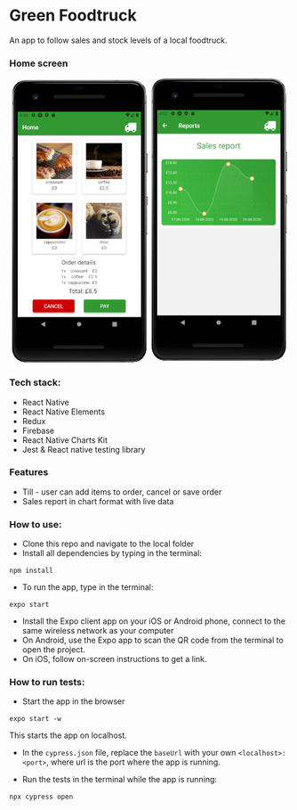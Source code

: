 # Green Foodtruck

An app to follow sales and stock levels of a local foodtruck.

### Home screen
![screenshot home](./images/screen1.png)![screenshot reports](./images/screen5.png)

### Tech stack:
* React Native
* React Native Elements
* Redux
* Firebase
* React Native Charts Kit
* Jest & React native testing library

### Features
* Till - user can add items to order, cancel or save order
* Sales report in chart format with live data

### How to use:

* Clone this repo and navigate to the local folder
* Install all dependencies by typing in the terminal:
```
npm install
```
* To run the app, type in the terminal:
```
expo start
```
* Install the Expo client app on your iOS or Android phone, connect to the same wireless network as your computer
* On Android, use the Expo app to scan the QR code from the terminal to open the project.
* On iOS, follow on-screen instructions to get a link.

### How to run tests:

* Start the app in the browser
```
expo start -w
```
This starts the app on localhost.
* In the `cypress.json` file, replace the `baseUrl` with your own `<localhost>:<port>`, where url is the port where the app is running.

* Run the tests in the terminal while the app is running:
```
npx cypress open
```
